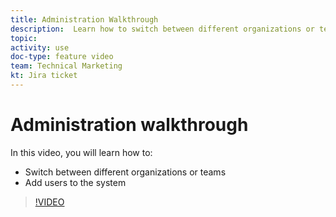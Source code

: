 ```yaml
---
title: Administration Walkthrough
description:  Learn how to switch between different organizations or teams and add users to the system in [!DNL Adobe Workfront Fusion].
topic: 
activity: use
doc-type: feature video
team: Technical Marketing
kt: Jira ticket 
---
```

# Administration walkthrough

In this video, you will learn how to:

* Switch between different organizations or teams
* Add users to the system

>[!VIDEO](https://video.tv.adobe.com/v/335310/?quality=12)
